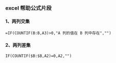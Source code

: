 ### excel 帮助公式片段


#### 1、两列交集
```
=IF(COUNTIF(B:B,A3)>0,"A 列的值在 B 列中存在","")
```

#### 2、两列差集
```shell
IF(COUNTIF($B:$B,A2)=0,A2,"")
```